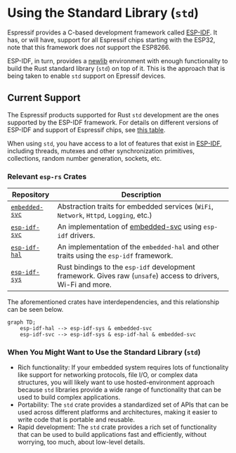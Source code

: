 # Using the Standard Library (`std`)

Espressif provides a C-based development framework called [ESP-IDF][esp-idf-github]. It has, or will have, support for all Espressif chips starting with the ESP32, note that this framework does _not_ support the ESP8266.

ESP-IDF, in turn, provides a [newlib][newlib-env] environment with enough functionality to build the Rust standard library (`std`) on top of it. This is the approach that is being taken to enable `std` support on Epressif devices.

[esp-idf-github]: https://github.com/espressif/esp-idf
[newlib-env]: https://sourceware.org/newlib/

## Current Support

The Espressif products supported for Rust `std` development are the ones supported by the ESP-IDF framework. For details on different versions of ESP-IDF and support of Espressif chips, see [this table][esp-idf-release-compatibility].

[esp-idf-release-compatibility]: https://github.com/espressif/esp-idf#esp-idf-release-and-soc-compatibility/

When using `std`, you have access to a lot of features that exist in [ESP-IDF][esp-idf-github], including threads, mutexes and other synchronization primitives, collections, random number generation, sockets, etc.

### Relevant `esp-rs` Crates

| Repository                     | Description                                                                                                   |
| ------------------------------ | ------------------------------------------------------------------------------------------------------------- |
| [`embedded-svc`][embedded-svc] | Abstraction traits for embedded services (`WiFi`, `Network`, `Httpd`, `Logging`, etc.)                        |
| [`esp-idf-svc`][esp-idf-svc]   | An implementation of [embedded-svc] using `esp-idf` drivers.                                                  |
| [`esp-idf-hal`][esp-idf-sys]   | An implementation of the `embedded-hal` and other traits using the `esp-idf` framework.                       |
| [`esp-idf-sys`][esp-idf-hal]   | Rust bindings to the `esp-idf` development framework. Gives raw (`unsafe`) access to drivers, Wi-Fi and more. |

The aforementioned crates have interdependencies, and this relationship can be seen below.

```mermaid
graph TD;
    esp-idf-hal --> esp-idf-sys & embedded-svc
    esp-idf-svc --> esp-idf-sys & esp-idf-hal & embedded-svc
```

[embedded-svc]: https://github.com/esp-rs/embedded-svc
[esp-idf-svc]: https://github.com/esp-rs/esp-idf-svc
[esp-idf-sys]: https://github.com/esp-rs/esp-idf-sys
[esp-idf-hal]: https://github.com/esp-rs/esp-idf-hal

### When You Might Want to Use the Standard Library (`std`)

- Rich functionality: If your embedded system requires lots of functionality like support for networking protocols, file I/O, or complex data structures, you will likely want to use hosted-environment approach because `std` libraries provide a wide range of functionality that can be used to build complex applications.
- Portability: The `std` crate provides a standardized set of APIs that can be used across different platforms and architectures, making it easier to write code that is portable and reusable.
- Rapid development: The `std` crate provides a rich set of functionality that can be used to build applications fast and efficiently, without worrying, too much, about low-level details.



